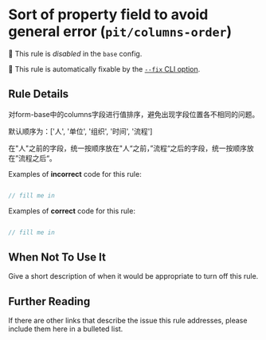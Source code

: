 # Sort of property field to avoid general error (`pit/columns-order`)

🚫 This rule is _disabled_ in the `base` config.

🔧 This rule is automatically fixable by the [`--fix` CLI option](https://eslint.org/docs/latest/user-guide/command-line-interface#--fix).

<!-- end auto-generated rule header -->

## Rule Details

对form-base中的columns字段进行值排序，避免出现字段位置各不相同的问题。

默认顺序为：['人', '单位', '组织', '时间', '流程']

在"人"之前的字段，统一按顺序放在"人“之前，”流程“之后的字段，统一按顺序放在”流程之后“。

Examples of **incorrect** code for this rule:

```js

// fill me in

```

Examples of **correct** code for this rule:

```js

// fill me in

```

## When Not To Use It

Give a short description of when it would be appropriate to turn off this rule.

## Further Reading

If there are other links that describe the issue this rule addresses, please include them here in a bulleted list.
